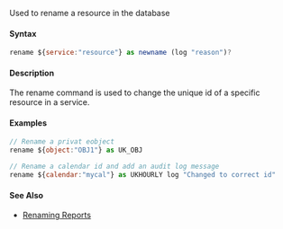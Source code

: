 Used to rename a resource in the database

#### Syntax
```js
rename ${service:"resource"} as newname (log "reason")?
```
#### Description

The rename command is used to change the unique id of a specific resource in a service.

#### Examples
```js
// Rename a privat eobject
rename ${object:"OBJ1"} as UK_OBJ

// Rename a calendar id and add an audit log message
rename ${calendar:"mycal"} as UKHOURLY log "Changed to correct id"
```

#### See Also
* [Renaming Reports](/docs/topics/reporting/basics#renaming-reports)